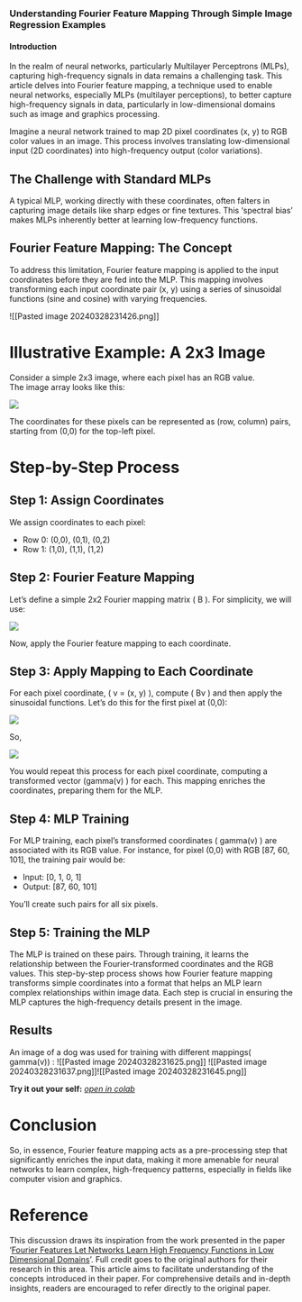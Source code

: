 ### Understanding Fourier Feature Mapping Through Simple Image Regression Examples

  
#### Introduction
In the realm of neural networks, particularly Multilayer Perceptrons (MLPs), capturing high-frequency signals in data remains a challenging task. This article delves into Fourier feature mapping, a technique used to enable neural networks, especially MLPs (multilayer perceptions), to better capture high-frequency signals in data, particularly in low-dimensional domains such as image and graphics processing.

Imagine a neural network trained to map 2D pixel coordinates (x, y) to RGB color values in an image. This process involves translating low-dimensional input (2D coordinates) into high-frequency output (color variations).

## The Challenge with Standard MLPs

A typical MLP, working directly with these coordinates, often falters in capturing image details like sharp edges or fine textures. This ‘spectral bias’ makes MLPs inherently better at learning low-frequency functions.

## Fourier Feature Mapping: The Concept

To address this limitation, Fourier feature mapping is applied to the input coordinates before they are fed into the MLP. This mapping involves transforming each input coordinate pair (x, y) using a series of sinusoidal functions (sine and cosine) with varying frequencies.

![[Pasted image 20240328231426.png]]

# Illustrative Example: A 2x3 Image

Consider a simple 2x3 image, where each pixel has an RGB value.  
The image array looks like this:

![](https://cdn-images-1.medium.com/max/800/1*l8O_9VoqZOQzNjVjjlAT2g.png)

The coordinates for these pixels can be represented as (row, column) pairs, starting from (0,0) for the top-left pixel.

# Step-by-Step Process

## Step 1: Assign Coordinates

We assign coordinates to each pixel:

- Row 0: (0,0), (0,1), (0,2)
- Row 1: (1,0), (1,1), (1,2)

## Step 2: Fourier Feature Mapping

Let’s define a simple 2x2 Fourier mapping matrix ( B ). For simplicity, we will use:

![](https://cdn-images-1.medium.com/max/800/1*bT94loIca_-fKk857Inj4w.png)

Now, apply the Fourier feature mapping to each coordinate.

## Step 3: Apply Mapping to Each Coordinate

For each pixel coordinate, ( v = (x, y) ), compute ( Bv ) and then apply the sinusoidal functions. Let’s do this for the first pixel at (0,0):

![](https://cdn-images-1.medium.com/max/800/1*z7VSPqIR87vaAGkYsNgc8A.png)

So,

![](https://cdn-images-1.medium.com/max/800/1*EbWMNsGV01HwKAfjqCAlrw.png)

You would repeat this process for each pixel coordinate, computing a transformed vector (gamma(v) ) for each. This mapping enriches the coordinates, preparing them for the MLP.

## Step 4: MLP Training

For MLP training, each pixel’s transformed coordinates ( gamma(v) ) are associated with its RGB value. For instance, for pixel (0,0) with RGB [87, 60, 101], the training pair would be:

- Input: [0, 1, 0, 1]
- Output: [87, 60, 101]

You’ll create such pairs for all six pixels.

## Step 5: Training the MLP

The MLP is trained on these pairs. Through training, it learns the relationship between the Fourier-transformed coordinates and the RGB values. This step-by-step process shows how Fourier feature mapping transforms simple coordinates into a format that helps an MLP learn complex relationships within image data. Each step is crucial in ensuring the MLP captures the high-frequency details present in the image.

## Results

An image of a dog was used for training with different mappings( gamma(v)) :
![[Pasted image 20240328231625.png]]
![[Pasted image 20240328231637.png]]![[Pasted image 20240328231645.png]]

**Try it out your self:** [_open in colab_](https://colab.research.google.com/github/tancik/fourier-feature-networks/blob/master/Demo.ipynb)

# Conclusion

So, in essence, Fourier feature mapping acts as a pre-processing step that significantly enriches the input data, making it more amenable for neural networks to learn complex, high-frequency patterns, especially in fields like computer vision and graphics.

# Reference

This discussion draws its inspiration from the work presented in the paper ‘[Fourier Features Let Networks Learn High Frequency Functions in Low Dimensional Domains](https://arxiv.org/pdf/2006.10739.pdf)’. Full credit goes to the original authors for their research in this area. This article aims to facilitate understanding of the concepts introduced in their paper. For comprehensive details and in-depth insights, readers are encouraged to refer directly to the original paper.